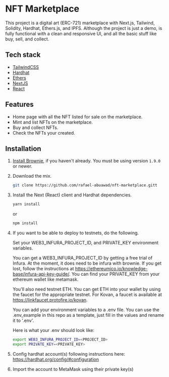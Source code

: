 # NFT Marketplace

This project is a digital art (ERC-721) marketplace with Next.js, Tailwind, Solidity, Hardhat, Ethers.js, and IPFS. Although the project is just a demo, is fully functional with a clean and responsive UI, and all the basic stuff like buy, sell, and collect.

## Tech stack
 - [TailwindCSS](https://tailwindcss.com/)
 - [Hardhat](https://hardhat.org/)
 - [Ethers](https://docs.ethers.io/v5/)
 - [NextJS](https://nextjs.org/)
 - [React](https://reactjs.org/)

## Features
- Home page with all the NFT listed for sale on the marketplace.
- Mint and list NFTs on the marketplace.
- Buy and collect NFTs.
- Check the NFTs your created.

## Installation

1. [Install Brownie](https://eth-brownie.readthedocs.io/en/stable/install.html), if you haven't already. You must be using version `1.9.0` or newer.

2. Download the mix.

    ```bash
    git clone https://github.com/rafael-abuawad/nft-marketplace.gitt
    ```

3. Install the Next (React) client and Hardhat dependencies.

    ```bash
    yarn install
    ```
    or 

    ```bash
    npm install 
    ```

4. If you want to be able to deploy to testnets, do the following.

    Set your WEB3_INFURA_PROJECT_ID, and PRIVATE_KEY environment variables.

    You can get a WEB3_INFURA_PROJECT_ID by getting a free trial of Infura. At the moment, it does need to be infura with brownie. If you get lost, follow the instructions at https://ethereumico.io/knowledge-base/infura-api-key-guide/. You can find your PRIVATE_KEY from your ethereum wallet like metamask.

    You'll also need testnet ETH. You can get ETH into your wallet by using the faucet for the appropriate
    testnet. For Kovan, a faucet is available at https://linkfaucet.protofire.io/kovan.

    You can add your environment variables to a .env file. You can use the .env_example in this repo 
    as a template, just fill in the values and rename it to '.env'. 

    Here is what your .env should look like:

    ```bash
    export WEB3_INFURA_PROJECT_ID=<PROJECT_ID>
    export PRIVATE_KEY=<PRIVATE_KEY>
    ```
   
5. Config hardhat account(s) following instructions here:
       https://hardhat.org/config/#configuration

6. Import the account to MetaMask using their private key(s)
